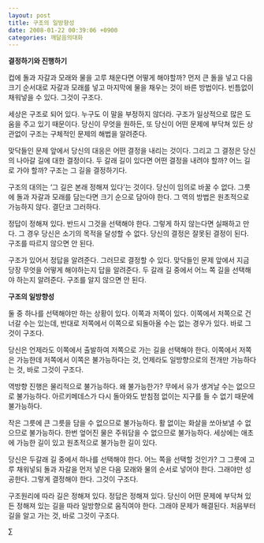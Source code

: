 ```yaml
---
layout: post
title: 구조의 일방향성
date: 2008-01-22 00:39:06 +0900
categories: 깨달음의대화
---
```

**결정하기와 진행하기**

컵에 돌과 자갈과 모래와 물을 고루 채운다면 어떻게 해야할까? 먼저 큰 돌을 넣고 다음 크기 순서대로 자갈과 모래를 넣고 마지막에 물을 채우는 것이 바른 방법이다. 빈틈없이 채워넣을 수 있다. 그것이 구조다. 

세상은 구조로 되어 있다. 누구도 이 말을 부정하지 않더라. 구조가 일상적으로 많은 도움을 주고 있기 때문이다. 당신이 무엇을 원하든, 또 당신이 어떤 문제에 부닥쳐 있든 상관없이 구조는 구체적인 문제의 해법을 알려준다. 

맞닥들인 문제 앞에서 당신의 대응은 어떤 결정을 내리는 것이다. 그리고 그 결정은 당신의 나아갈 길에 대한 결정이다. 두 갈래 길이 있다면 어떤 결정을 내려야 할까? 어느 길로 가야 할까? 구조는 그 길을 결정하기다. 

구조의 대의는 ‘그 길은 본래 정해져 있다’는 것이다. 당신이 임의로 바꿀 수 없다. 그릇에 돌과 자갈과 모래를 담는다면 크기 순으로 담아야 한다. 그 역의 방법은 원초적으로 가능하지 않다. 결단코 그러하다. 

정답이 정해져 있다. 반드시 그것을 선택해야 한다. 그렇게 하지 않는다면 실패하고 만다. 그 경우 당신은 소기의 목적을 달성할 수 없다. 당신의 결정은 잘못된 결정이 된다. 구조를 따르지 않으면 안 된다. 

구조가 있어서 정답을 알려준다. 그러므로 결정할 수 있다. 맞닥들인 문제 앞에서 지금 당장 무엇을 어떻게 해야하는지 답을 알려준다. 두 갈래 길 중에서 어느 쪽 길을 선택해야 하는지 알려준다. 구조를 알지 않으면 안 된다. 

**구조의 일방향성**

둘 중 하나를 선택해야만 하는 상황이 있다. 이쪽과 저쪽이 있다. 이쪽에서 저쪽으로 건너갈 수는 있는데, 반대로 저쪽에서 이쪽으로 되돌아올 수는 없는 경우가 있다. 바로 그것이 구조다. 

당신은 언제라도 이쪽에서 출발하여 저쪽으로 가는 길을 선택해야 한다. 이쪽에서 저쪽은 가능한데 저쪽에서 이쪽은 불가능하다는 것, 언제라도 일방향으로의 전개만 가능하다는 것, 바로 그것이 구조다. 

역방향 진행은 물리적으로 불가능하다. 왜 불가능한가? 무에서 유가 생겨날 수는 없으므로 불가능하다. 아르키메데스가 다시 돌아와도 받침점 없이는 지구를 들 수 없기 때문에 불가능하다. 

작은 그릇에 큰 그릇을 담을 수 없으므로 불가능하다. 활 없이는 화살을 쏘아보낼 수 없으므로 불가능하다. 한번 엎어진 물은 주워담을 수 없으므로 불가능하다. 세상에는 애초에 가능한 길이 있고 원초적으로 불가능한 길이 있다.

당신은 두갈래 길 중에서 하나를 선택해야 한다. 어느 쪽을 선택할 것인가? 그 그릇에 고루 채워넣되 돌과 자갈을 먼저 넣은 다음 모래와 물의 순서로 넣어야 한다. 그래야만 성공한다. 그렇게 결정해야 한다. 그것이 구조다. 

구조원리에 따라 길은 정해져 있다. 정답은 정해져 있다. 당신이 어떤 문제에 부닥쳐 있든 정해져 있는 길을 따라 일방향으로 움직여야 한다. 그래야 문제가 해결된다. 처음부터 길을 알고 가는 것, 바로 그것이 구조다. 

∑